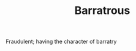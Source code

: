 ---
title: Barratrous
letter: B
permalink: "/definitions/barratrous.html"
body: Fraudulent; having the character of barratry
published_at: '2018-07-07'
layout: post
---